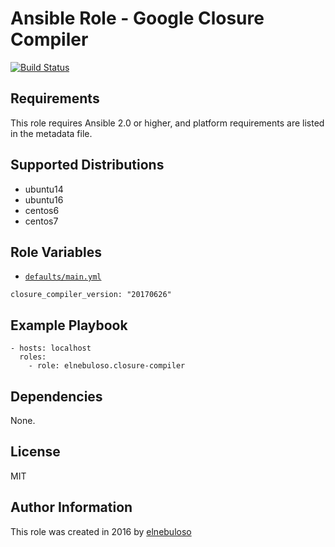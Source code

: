# Ansible Role - Google Closure Compiler

[![Build Status](https://travis-ci.org/elnebuloso/ansible-role-closure-compiler.svg?branch=master)](https://travis-ci.org/elnebuloso/ansible-role-closure-compiler)

## Requirements

This role requires Ansible 2.0 or higher, and platform requirements are listed in the metadata file.

## Supported Distributions

- ubuntu14
- ubuntu16
- centos6
- centos7

## Role Variables

- [`defaults/main.yml`](https://github.com/elnebuloso/ansible-role-closure-compiler/blob/master/defaults/main.yml)

```
closure_compiler_version: "20170626"
```

## Example Playbook

```
- hosts: localhost
  roles:
    - role: elnebuloso.closure-compiler
```

## Dependencies

None.

##  License

MIT

##  Author Information

This role was created in 2016 by [elnebuloso](https://github.com/elnebuloso/)